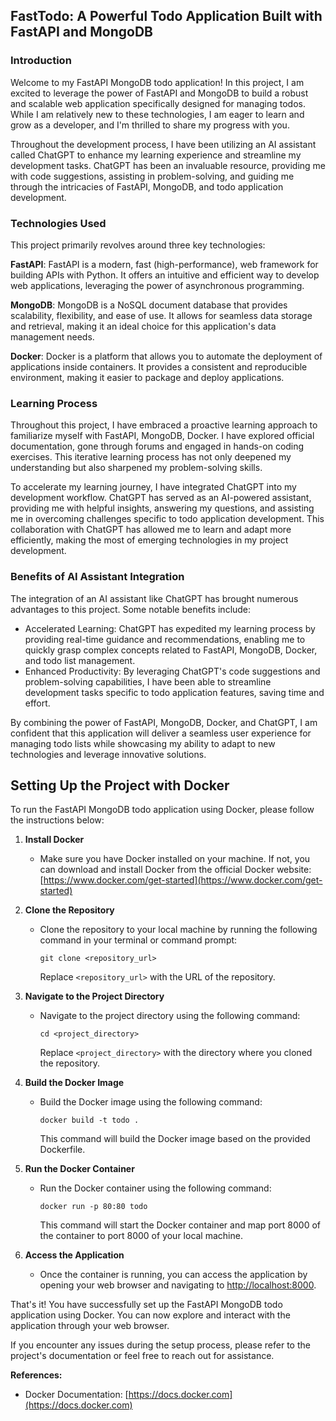 ## FastTodo: A Powerful Todo Application Built with FastAPI and MongoDB
### Introduction

Welcome to my FastAPI MongoDB todo application! In this project, I am excited to leverage the power of FastAPI and MongoDB to build a robust and scalable web application specifically designed for managing todos. While I am relatively new to these technologies, I am eager to learn and grow as a developer, and I'm thrilled to share my progress with you.

Throughout the development process, I have been utilizing an AI assistant called ChatGPT to enhance my learning experience and streamline my development tasks. ChatGPT has been an invaluable resource, providing me with code suggestions, assisting in problem-solving, and guiding me through the intricacies of FastAPI, MongoDB, and todo application development.

### Technologies Used
This project primarily revolves around three key technologies:

**FastAPI**: FastAPI is a modern, fast (high-performance), web framework for building APIs with Python. It offers an intuitive and efficient way to develop web applications, leveraging the power of asynchronous programming. 

**MongoDB**: MongoDB is a NoSQL document database that provides scalability, flexibility, and ease of use. It allows for seamless data storage and retrieval, making it an ideal choice for this application's data management needs.

**Docker**: Docker is a platform that allows you to automate the deployment of applications inside containers. It provides a consistent and reproducible environment, making it easier to package and deploy applications.


### Learning Process
Throughout this project, I have embraced a proactive learning approach to familiarize myself with FastAPI, MongoDB, Docker. I have explored official documentation, gone through forums and engaged in hands-on coding exercises. This iterative learning process has not only deepened my understanding but also sharpened my problem-solving skills.

To accelerate my learning journey, I have integrated ChatGPT into my development workflow. ChatGPT has served as an AI-powered assistant, providing me with helpful insights, answering my questions, and assisting me in overcoming challenges specific to todo application development. This collaboration with ChatGPT has allowed me to learn and adapt more efficiently, making the most of emerging technologies in my project development.

### Benefits of AI Assistant Integration
The integration of an AI assistant like ChatGPT has brought numerous advantages to this project. Some notable benefits include:

* Accelerated Learning: ChatGPT has expedited my learning process by providing real-time guidance and recommendations, enabling me to quickly grasp complex concepts related to FastAPI, MongoDB, Docker, and todo list management.
* Enhanced Productivity: By leveraging ChatGPT's code suggestions and problem-solving capabilities, I have been able to streamline development tasks specific to todo application features, saving time and effort.

By combining the power of FastAPI, MongoDB, Docker, and ChatGPT, I am confident that this application will deliver a seamless user experience for managing todo lists while showcasing my ability to adapt to new technologies and leverage innovative solutions.

## Setting Up the Project with Docker

To run the FastAPI MongoDB todo application using Docker, please follow the instructions below:

1. **Install Docker**
   - Make sure you have Docker installed on your machine. If not, you can download and install Docker from the official Docker website: [https://www.docker.com/get-started](https://www.docker.com/get-started)

2. **Clone the Repository**
   - Clone the repository to your local machine by running the following command in your terminal or command prompt:
     ```
     git clone <repository_url>
     ```
     Replace `<repository_url>` with the URL of the repository.

3. **Navigate to the Project Directory**
   - Navigate to the project directory using the following command:
     ```
     cd <project_directory>
     ```
     Replace `<project_directory>` with the directory where you cloned the repository.

4. **Build the Docker Image**
   - Build the Docker image using the following command:
     ```
     docker build -t todo .
     ```
     This command will build the Docker image based on the provided Dockerfile.

5. **Run the Docker Container**
   - Run the Docker container using the following command:
     ```
     docker run -p 80:80 todo
     ```
     This command will start the Docker container and map port 8000 of the container to port 8000 of your local machine.

6. **Access the Application**
   - Once the container is running, you can access the application by opening your web browser and navigating to [http://localhost:8000](http://localhost:8000).

That's it! You have successfully set up the FastAPI MongoDB todo application using Docker. You can now explore and interact with the application through your web browser.

If you encounter any issues during the setup process, please refer to the project's documentation or feel free to reach out for assistance.

**References:**
- Docker Documentation: [https://docs.docker.com](https://docs.docker.com)

